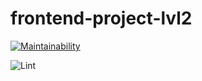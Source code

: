 # frontend-project-lvl2

[![Maintainability](https://api.codeclimate.com/v1/badges/445c8f9a4c1b154325e0/maintainability)](https://codeclimate.com/github/julijaschwarz/frontend-project-lvl2/maintainability)

![Lint](https://github.com/julijaschwarz/frontend-project-lvl2/workflows/Lint/badge.svg)